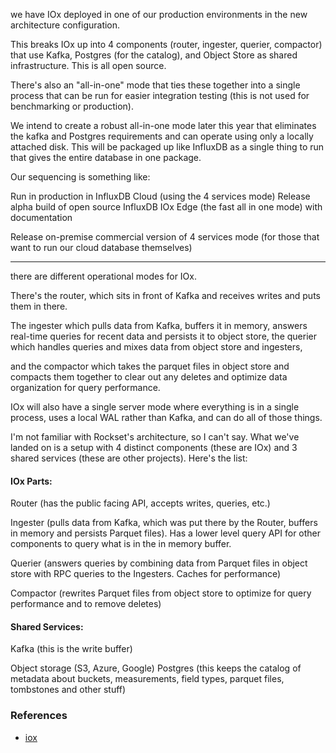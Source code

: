 

we have IOx deployed in one of our production environments in the new architecture configuration.

This breaks IOx up into 4 components (router, ingester, querier, compactor) that use Kafka, Postgres (for the catalog), and Object Store as shared infrastructure. This is all open source.

There's also an "all-in-one" mode that ties these together into a single process that can be run for easier integration testing (this is not used for benchmarking or production).

We intend to create a robust all-in-one mode later this year that eliminates the kafka and Postgres requirements and can operate using only a locally attached disk. This will be packaged up like InfluxDB as a single thing to run that gives the entire database in one package.

Our sequencing is something like:

Run in production in InfluxDB Cloud (using the 4 services mode)
Release alpha build of open source InfluxDB IOx Edge (the fast all in one mode) with documentation

Release on-premise commercial version of 4 services mode (for those that want to run our cloud database themselves)

<hr>

there are different operational modes for IOx.

There's the router, which sits in front of Kafka and receives writes and puts them in there.

The ingester which pulls data from Kafka, buffers it in memory, answers real-time queries for recent data and persists it to object store, the querier which handles queries and mixes data from object store and ingesters,

and the compactor which takes the parquet files in object store and compacts them together to clear out any deletes and optimize data organization for query performance.

IOx will also have a single server mode where everything is in a single process, uses a local WAL rather than Kafka, and can do all of those things.


I'm not familiar with Rockset's architecture, so I can't say. What we've landed on is a setup with 4 distinct components (these are IOx) and 3 shared services (these are other projects). Here's the list:

#### IOx Parts:

Router (has the public facing API, accepts writes, queries, etc.)

Ingester (pulls data from Kafka, which was put there by the Router, buffers in memory and persists Parquet files). Has a lower level query API for other components to query what is in the in memory buffer.

Querier (answers queries by combining data from Parquet files in object store with RPC queries to the Ingesters. Caches for performance)

Compactor (rewrites Parquet files from object store to optimize for query performance and to remove deletes)

#### Shared Services:

Kafka (this is the write buffer)

Object storage (S3, Azure, Google)
Postgres (this keeps the catalog of metadata about buckets, measurements, field types, parquet files, tombstones and other stuff)

### References
* [iox](./iox.md)
